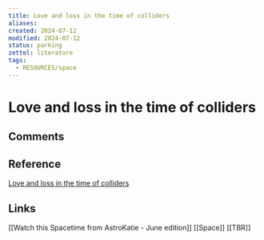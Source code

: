 ```yaml
---
title: Love and loss in the time of colliders
aliases: 
created: 2024-07-12
modified: 2024-07-12
status: parking
zettel: literature
tags:
  - RESOURCES/space
---
```

# Love and loss in the time of colliders
## Comments

## Reference
[Love and loss in the time of colliders](https://cosmosmagazine.com/science/physics/love-and-loss-in-the-time-of-colliders/)
## Links
[[Watch this Spacetime from AstroKatie - June edition]]
[[Space]]
[[TBR]]
